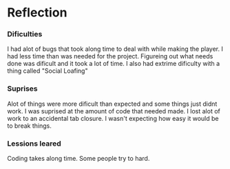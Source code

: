 # Reflection

### Dificulties
I had alot of bugs that took along time to deal with while making the player. 
I had less time than was needed for the project.
Figureing out what needs done was dificult and it took a lot of time.
I also had extrime dificulty with a thing called "Social Loafing"

### Suprises
Alot of things were more dificult than expected and some things just didnt work.
I was suprised at the amount of code that needed made. I lost alot of work to an accidental tab closure. 
I wasn't expecting how easy it would be to break things.

### Lessions leared
Coding takes along time. Some people try to hard.
